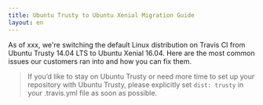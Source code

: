 ```yaml
---
title: Ubuntu Trusty to Ubuntu Xenial Migration Guide
layout: en
---
```


As of xxx, we're switching the default Linux distribution on Travis CI from Ubuntu Trusty 14.04 LTS to
Ubuntu Xenial 16.04. Here are the most common issues our customers ran into and how you can fix them.

> If you’d like to stay on Ubuntu Trusty or need more time to set up your repository with Ubuntu Trusty, 
please explicitly set `dist: trusty` in your .travis.yml file as soon as possible.

